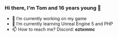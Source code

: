 ### Hi there, I'm Tom and 16 years young 👋


- 🔭 I’m currently working on my game
- 🌱 I’m currently learning Unreal Engine 5 and PHP
- 📫 How to reach me? Discord: **eztxmmc**
